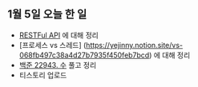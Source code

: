 ## 1월 5일 오늘 한 일
- [RESTFul API](https://yejinny.notion.site/RESTFul-API-2f64145c45de449a92a202943e6da201) 에 대해 정리
- [프로세스 vs 스레드] (https://yejinny.notion.site/vs-068fb497c38a4d27b7935f450feb7bcd) 에 대해 정리
- [백준 22943. 수](https://yejinny.notion.site/22943-18c7b1245cfc4c61ac7835f7a57b35cd) 풀고 정리
- 티스토리 업로드
